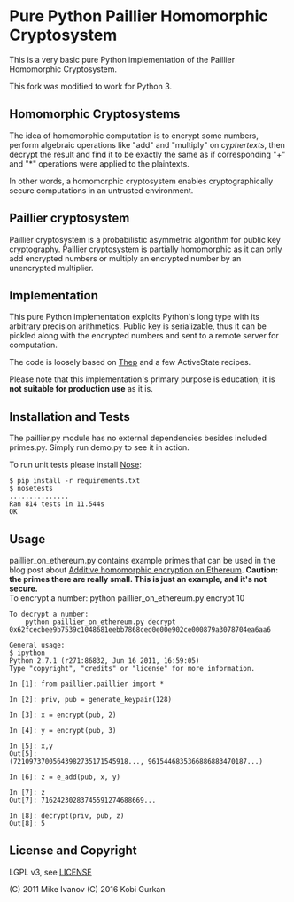 Pure Python Paillier Homomorphic Cryptosystem
=============================================

This is a very basic pure Python implementation of the Paillier
Homomorphic Cryptosystem.

This fork was modified to work for Python 3.

Homomorphic Cryptosystems
-------------------------

The idea of homomorphic computation is to encrypt some numbers,
perform algebraic operations like "add" and "multiply" on
*cyphertexts*, then decrypt the result and find it to be exactly the
same as if corresponding "+" and "*" operations were applied to the
plaintexts.

In other words, a homomorphic cryptosystem enables cryptographically
secure computations in an untrusted environment.

Paillier cryptosystem
---------------------

Paillier cryptosystem is a probabilistic asymmetric algorithm for
public key cryptography. Paillier cryptosystem is partially
homomorphic as it can only add encrypted numbers or multiply an
encrypted number by an unencrypted multiplier.

Implementation
--------------

This pure Python implementation exploits Python's long type with
its arbitrary precision arithmetics. Public key is serializable, thus
it can be pickled along with the encrypted numbers and sent to a
remote server for computation.

The code is loosely based on [Thep][1] and a few ActiveState recipes.

Please note that this implementation's primary purpose is education;
it is **not suitable for production use** as it is.

Installation and Tests
----------------------

The paillier.py module has no external dependencies besides included
primes.py. Simply run demo.py to see it in action.

To run unit tests please install [Nose][2]:

    $ pip install -r requirements.txt
    $ nosetests
    ...............
    Ran 814 tests in 11.544s
    OK

Usage
-----

paillier_on_ethereum.py contains example primes that can be used in the blog post about [Additive homomorphic encryption on Ethereum](https://blog.kobigurk.com/additive-homomorphic-encryption-on-ethereum).
**Caution: the primes there are really small. This is just an example, and it's not secure.**     
    To encrypt a number: 
        python paillier_on_ethereum.py encrypt 10
        
    To decrypt a number:
        python paillier_on_ethereum.py decrypt 0x62fcecbee9b7539c1048681eebb7868ced0e00e902ce000879a3078704ea6aa6
        
    General usage:
    $ ipython
    Python 2.7.1 (r271:86832, Jun 16 2011, 16:59:05)
    Type "copyright", "credits" or "license" for more information.

    In [1]: from paillier.paillier import *

    In [2]: priv, pub = generate_keypair(128)

    In [3]: x = encrypt(pub, 2)

    In [4]: y = encrypt(pub, 3)

    In [5]: x,y
    Out[5]:
    (72109737005643982735171545918..., 9615446835366886883470187...)

    In [6]: z = e_add(pub, x, y)

    In [7]: z
    Out[7]: 71624230283745591274688669...

    In [8]: decrypt(priv, pub, z)
    Out[8]: 5


License and Copyright
---------------------
LGPL v3, see [LICENSE][3]

(C) 2011 Mike Ivanov
(C) 2016 Kobi Gurkan


[1]: http://code.google.com/p/thep/
[2]: http://readthedocs.org/docs/nose/en/latest/index.html
[3]: https://github.com/mikeivanov/paillier/blob/master/LICENSE
